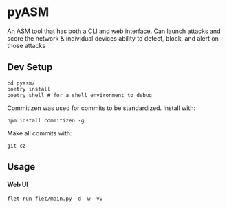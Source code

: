 # pyASM
An ASM tool that has both a CLI and web interface. Can launch attacks and score the network &amp; individual devices ability to detect, block, and alert on those attacks

## Dev Setup
```
cd pyasm/
poetry install
poetry shell # for a shell environment to debug
```

Commitizen was used for commits to be standardized. Install with:
```
npm install commitizen -g
```
Make all commits with:
```
git cz
```


## Usage

#### Web UI
```
flet run flet/main.py -d -w -vv
```
